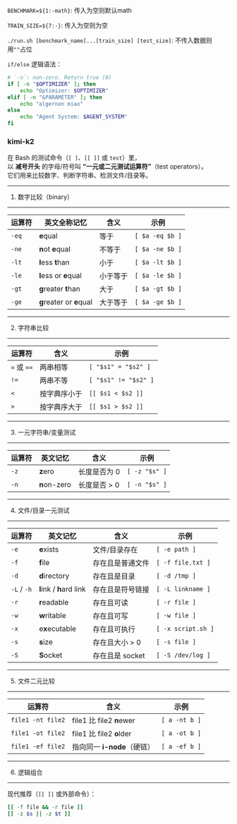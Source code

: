 `BENCHMARK=${1:-math}`: 传入为空则默认math

`TRAIN_SIZE=${7:-}`: 传入为空则为空

`./run.sh [benchmark_name]...[train_size] [test_size]`: 不传入数据则用`""`占位

`if/else` 逻辑语法：
```bash
# `-n`: non-zero. Return true (0)
if [ -n "$OPTIMIZER" ]; then      
    echo "Optimizer: $OPTIMIZER"
elif [ -n "&PARAMETER" ]; then
    echo "algernon miao"
else
    echo "Agent System: $AGENT_SYSTEM"
fi
```

### kimi-k2
在 Bash 的测试命令（`[ ]`、`[[ ]]` 或 `test`）里，  
以 **减号开头** 的字母/符号叫 **“一元或二元测试运算符”**（test operators）。  
它们用来比较数字、判断字符串、检测文件/目录等。  

------------------------------------------------
1. 数字比较（binary）
------------------------------------------------
| 运算符 | 英文全称记忆 | 含义 | 示例 |
|---|---|---|---|
| `-eq` | **e**qual | 等于 | `[ $a -eq $b ]` |
| `-ne` | **n**ot **e**qual | 不等于 | `[ $a -ne $b ]` |
| `-lt` | **l**ess **t**han | 小于 | `[ $a -lt $b ]` |
| `-le` | **l**ess or **e**qual | 小于等于 | `[ $a -le $b ]` |
| `-gt` | **g**reater **t**han | 大于 | `[ $a -gt $b ]` |
| `-ge` | **g**reater or **e**qual | 大于等于 | `[ $a -ge $b ]` |

------------------------------------------------
2. 字符串比较
------------------------------------------------
| 运算符 | 含义 | 示例 |
|---|---|---|
| `=` 或 `==` | 两串相等 | `[ "$s1" = "$s2" ]` |
| `!=` | 两串不等 | `[ "$s1" != "$s2" ]` |
| `<` | 按字典序小于 | `[[ $s1 < $s2 ]]` |
| `>` | 按字典序大于 | `[[ $s1 > $s2 ]]` |

------------------------------------------------
3. 一元字符串/变量测试
------------------------------------------------
| 运算符 | 英文记忆 | 含义 | 示例 |
|---|---|---|---|
| `-z` | **z**ero | 长度是否为 0 | `[ -z "$s" ]` |
| `-n` | **n**on-zero | 长度是否 > 0 | `[ -n "$s" ]` |

------------------------------------------------
4. 文件/目录一元测试
------------------------------------------------
| 运算符 | 英文记忆 | 含义 | 示例 |
|---|---|---|---|
| `-e` | **e**xists | 文件/目录存在 | `[ -e path ]` |
| `-f` | **f**ile | 存在且是普通文件 | `[ -f file.txt ]` |
| `-d` | **d**irectory | 存在且是目录 | `[ -d /tmp ]` |
| `-L` / `-h` | **l**ink / **h**ard link | 存在且是符号链接 | `[ -L linkname ]` |
| `-r` | **r**eadable | 存在且可读 | `[ -r file ]` |
| `-w` | **w**ritable | 存在且可写 | `[ -w file ]` |
| `-x` | e**x**ecutable | 存在且可执行 | `[ -x script.sh ]` |
| `-s` | **s**ize | 存在且大小 > 0 | `[ -s file ]` |
| `-S` | **S**ocket | 存在且是 socket | `[ -S /dev/log ]` |

------------------------------------------------
5. 文件二元比较
------------------------------------------------
| 运算符 | 含义 | 示例 |
|---|---|---|
| `file1 -nt file2` | file1 比 file2 **n**ewer | `[ a -nt b ]` |
| `file1 -ot file2` | file1 比 file2 **o**lder | `[ a -ot b ]` |
| `file1 -ef file2` | 指向同一 **i-node**（硬链） | `[ a -ef b ]` |

------------------------------------------------
6. 逻辑组合
------------------------------------------------

现代推荐（`[[ ]]` 或外部命令）：
```bash
[[ -f file && -r file ]]
[[ -z $s || -z $t ]]
```